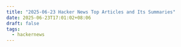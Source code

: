 ```yaml
---
title: "2025-06-23 Hacker News Top Articles and Its Summaries"
date: 2025-06-23T17:01:02+08:06
draft: false
tags:
  - hackernews
---
```


